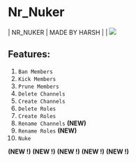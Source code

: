 # Nr_Nuker

| NR_NUKER  |  MADE BY HARSH | 
| ![](https://media.discordapp.net/attachments/1109411690497445940/1118883050462380102/Screenshot_2023-06-15_at_6.11.37_PM.png?width=1684&height=395)

## Features:
1. `Ban Members`
2. `Kick Members`
3. `Prune Members`
4. `Delete Channels`
5. `Create Channels`
6. `Delete Roles`
7. `Create Roles`
8. `Rename Channels` **(NEW)**
9. `Rename Roles` **(NEW)**
10. `Nuke` 

**(NEW !)**   **(NEW !)**   **(NEW !)**   **(NEW !)**   **(NEW !)** 
[](https://cdn.discordapp.com/attachments/1109413020561580062/1122196566095171764/Screenshot_2023-06-24_at_6.23.42_PM.png)